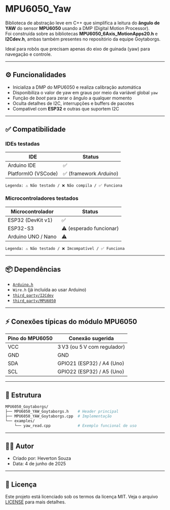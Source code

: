 # MPU6050_Yaw

Biblioteca de abstração leve em C++ que simplifica a leitura do **ângulo de YAW** do sensor **MPU6050** usando a DMP (Digital Motion Processor).  
Foi construída sobre as bibliotecas **MPU6050_6Axis_MotionApps20.h** e **I2Cdev.h**, ambas também presentes no repositório da equipe Goytaborgs.

Ideal para robôs que precisam apenas do eixo de guinada (yaw) para navegação e controle.

---

## ⚙️ Funcionalidades

- Inicializa a DMP do MPU6050 e realiza calibração automática
- Disponibiliza o valor de yaw em graus por meio da variável global `yaw`
- Função de _boot_ para zerar o ângulo a qualquer momento
- Oculta detalhes de I2C, interrupções e buffers de pacotes
- Compatível com **ESP32** e outras que suportem I2C

---

## ✅ Compatibilidade

### IDEs testadas

| IDE                     | Status                                     |
|-------------------------|------------------------------------------- |
| Arduino IDE             | ✅                                         |
| PlatformIO (VSCode)     | ✅ (framework *Arduino*)                   |
```Legenda: ⚠️ Não testado / ❌ Não compila / ✅ Funciona ```


### Microcontroladores testados

| Microcontrolador       | Status                               |
|------------------------|--------------------------------------|
| ESP32 (DevKit v1)      | ✅                                   |
| ESP32-S3               | ⚠️ (esperado funcionar)              |
| Arduino UNO / Nano     | ⚠️                                   |
```Legenda: ⚠️ Não testado / ❌ Imcompatível / ✅ Funciona ```

---

## 📦 Dependências

- [`Arduino.h`](https://docs.arduino.cc/language-reference/pt/)
- `Wire.h` (já incluída ao usar Arduino)
- [`third_party/I2Cdev`](https://github.com/jrowberg/i2cdevlib/tree/master)
- [`third_party/MPU6050`](https://github.com/jrowberg/i2cdevlib/tree/master)

---

## ⚡ Conexões típicas do módulo MPU6050

| Pino do MPU6050 | Conexão sugerida            |
| --------------- | --------------------------- |
| VCC             | 3 V3 (ou 5 V com regulador) |
| GND             | GND                         |
| SDA             | GPIO21 (ESP32) / A4 (Uno)   |
| SCL             | GPIO22 (ESP32) / A5 (Uno)   |

---

## 📁 Estrutura

```bash
MPU6050_Goytaborgs/
├── MPU6050_YAW_Goytaborgs.h    # Header principal
├── MPU6050_YAW_Goytaborgs.cpp  # Implementação
└── examples/
    └── yaw_read.cpp            # Exemplo funcional de uso
```

---

## 👨‍💻 Autor

- Criado por: Heverton Souza
- Data: 4 de junho de 2025

---

## 📝 Licença

Este projeto está licenciado sob os termos da licença MIT. Veja o arquivo [LICENSE](LICENSE) para mais detalhes.
